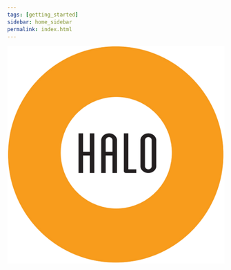 ```yaml
---
tags: [getting_started]
sidebar: home_sidebar
permalink: index.html
---
```


<img src="./images/halo-home.png"/>